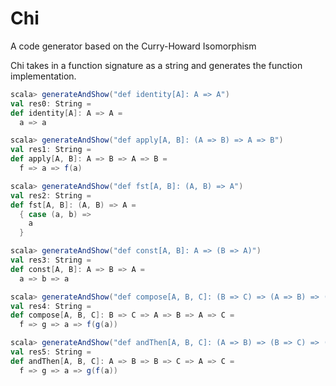 # Chi
A code generator based on the Curry-Howard Isomorphism

Chi takes in a function signature as a string and generates the function implementation.

```scala
scala> generateAndShow("def identity[A]: A => A")
val res0: String =
def identity[A]: A => A =
  a => a

scala> generateAndShow("def apply[A, B]: (A => B) => A => B")
val res1: String =
def apply[A, B]: A => B => A => B =
  f => a => f(a)

scala> generateAndShow("def fst[A, B]: (A, B) => A")
val res2: String =
def fst[A, B]: (A, B) => A =
  { case (a, b) =>
    a
  }

scala> generateAndShow("def const[A, B]: A => (B => A)")
val res3: String =
def const[A, B]: A => B => A =
  a => b => a

scala> generateAndShow("def compose[A, B, C]: (B => C) => (A => B) => (A => C)")
val res4: String =
def compose[A, B, C]: B => C => A => B => A => C =
  f => g => a => f(g(a))

scala> generateAndShow("def andThen[A, B, C]: (A => B) => (B => C) => (A => C)")
val res5: String =
def andThen[A, B, C]: A => B => B => C => A => C =
  f => g => a => g(f(a))

```